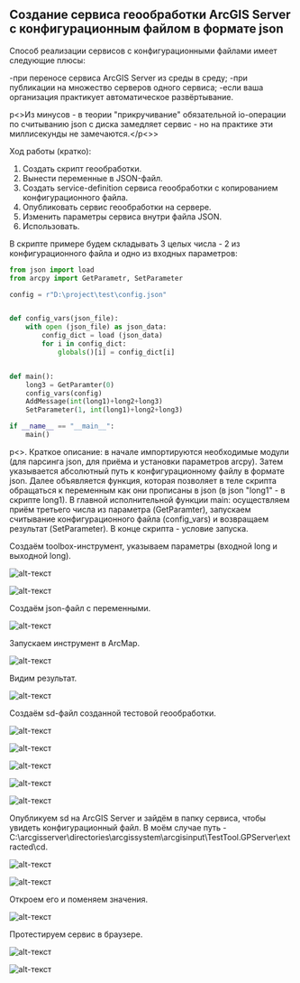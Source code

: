 ## Создание сервиса геообработки ArcGIS Server с конфигурационным файлом в формате json

Способ реализации сервисов с конфигурационными файлами имеет следующие плюсы:

-при переносе сервиса ArcGIS Server из среды в среду;
-при публикации на множество серверов одного сервиса;
-если ваша организация практикует автоматическое развёртывание.

p<>Из минусов - в теории "прикручивание" обязательной io-операции по считыванию json с диска замедляет сервис - но на практике эти миллисекунды не замечаются.</p<>>

Ход работы (кратко):
1. Создать скрипт геообработки.
2. Вынести переменные в JSON-файл.
3. Создать service-definition сервиса геообработки с копированием конфигурационного файла.
4. Опубликовать сервис геообработки на сервере.
5. Изменить параметры сервиса внутри файла JSON.
6. Использовать.


В скрипте примере будем складывать 3 целых числа - 2 из конфигурационного
файла и одно из входных параметров:

```python
from json import load
from arcpy import GetParametr, SetParameter

config = r"D:\project\test\config.json"


def config_vars(json_file):
	with open (json_file) as json_data:
		config_dict = load (json_data)
		for i in config_dict:
			globals()[i] = config_dict[i]


def main():
	long3 = GetParamter(0)
	config_vars(config)
	AddMessage(int(long1)+long2+long3)
	SetParameter(1, int(long1)+long2+long3)

if __name__ == "__main__":
	main()
```

p<>. Краткое описание: в начале импортируются необходимые модули (для парсинга json, для приёма и установки параметров arcpy). Затем указывается абсолютный путь к конфигурационному файлу в формате json. Далее объявляется функция, которая позволяет в теле скрипта обращаться к переменным как они прописаны в json (в json "long1" - в скрипте long1). В главной исполнительной функции main: осуществляем приём третьего числа из параметра (GetParamter), запускаем считывание конфигурационного файла (config_vars) и возвращаем результат (SetParameter). В конце скрипта - условие запуска.

Создаём toolbox-инструмент, указываем параметры (входной long и выходной long).

![alt-текст](images/json_config/config_json_2.PNG "config_json_2")

![alt-текст](images/json_config/config_json_1.PNG "config_json_1")

Создаём json-файл с переменными.

![alt-текст](images/json_config/config_json_3.PNG "config_json_3")

Запускаем инструмент в ArcMap.

![alt-текст](images/json_config/config_json_4.PNG "config_json_4")

Видим результат.

![alt-текст](images/json_config/config_json_5.PNG "config_json_5")

Создаём sd-файл созданной тестовой геообработки.

![alt-текст](images/json_config/config_json_6.PNG "config_json_6")

![alt-текст](images/json_config/config_json_7.PNG "config_json_7")

![alt-текст](images/json_config/config_json_8.PNG "config_json_8")

![alt-текст](images/json_config/config_json_9.PNG "config_json_9")

![alt-текст](images/json_config/config_json_11.PNG "config_json_11")

Опубликуем sd на ArcGIS Server и зайдём в папку сервиса, чтобы увидеть конфигурационный файл. В моём случае путь - C:\arcgisserver\directories\arcgissystem\arcgisinput\TestTool.GPServer\extracted\cd.

![alt-текст](images/json_config/config_json_10.PNG "config_json_10")

![alt-текст](images/json_config/config_json_12.PNG "config_json_12")

Откроем его и поменяем значения.

![alt-текст](images/json_config/config_json_13.PNG "config_json_13")

Протестируем сервис в браузере.

![alt-текст](images/json_config/config_json_14.PNG "config_json_14")

![alt-текст](images/json_config/config_json_15.PNG "config_json_15")




